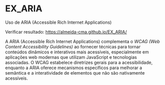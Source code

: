 # EX_ARIA
Uso de ARIA (Accessible Rich Internet Applications)

Verificar resultado: https://almeida-cma.github.io/EX_ARIA/

A ARIA (Accessible Rich Internet Applications) complementa o *WCAG (Web Content Accessibility Guidelines)* ao fornecer técnicas para tornar conteúdos dinâmicos e interativos mais acessíveis, especialmente em aplicações web modernas que utilizam JavaScript e tecnologias associadas. O WCAG estabelece diretrizes gerais para a acessibilidade, enquanto a ARIA oferece mecanismos específicos para melhorar a semântica e a interatividade de elementos que não são nativamente acessíveis.
